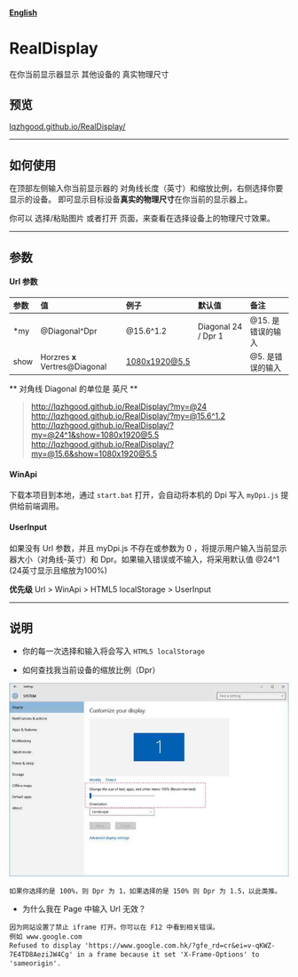 ####   [English ](https://github.com/lqzhgood/RealDisplay/blob/master/README_EN.md)


# RealDisplay
在你当前显示器显示 其他设备的 真实物理尺寸

##  预览

[lqzhgood.github.io/RealDisplay/](http://lqzhgood.github.io/RealDisplay/)

----------------

## 如何使用

在顶部左侧输入你当前显示器的 对角线长度（英寸）和缩放比例，右侧选择你要显示的设备。
即可显示目标设备**真实的物理尺寸**在你当前的显示器上。

你可以 选择/粘贴图片 或者打开 页面，来查看在选择设备上的物理尺寸效果。

----------------

## 参数

#### Url 参数
| 参数       |    值                         | 例子          |默认值               | 备注    |
| :-------- | :-----------------------------|:-------------|:-------------------|:--------|
| *my       | @Diagonal^Dpr                 | @15.6^1.2    | Diagonal 24 / Dpr 1| @15. 是错误的输入|
| show      | Horzres **x** Vertres@Diagonal| 1080x1920@5.5|                    | @5. 是错误的输入|

** 对角线 Diagonal 的单位是 英尺 **


> http://lqzhgood.github.io/RealDisplay/?my=@24 <br/>
> http://lqzhgood.github.io/RealDisplay/?my=@15.6^1.2 <br/>
> http://lqzhgood.github.io/RealDisplay/?my=@24^1&show=1080x1920@5.5 <br/>
> http://lqzhgood.github.io/RealDisplay/?my=@15.6&show=1080x1920@5.5 <br/>


#### WinApi
下载本项目到本地，通过 `start.bat` 打开，会自动将本机的 Dpi 写入 `myDpi.js` 提供给前端调用。


#### UserInput
如果没有 Url 参数，并且 myDpi.js 不存在或参数为 0 ，将提示用户输入当前显示器大小（对角线-英寸）和 Dpr。如果输入错误或不输入，将采用默认值 @24^1 (24英寸显示且缩放为100%)


**优先级**
Url > WinApi > HTML5 localStorage > UserInput



----------------

## 说明

 - 你的每一次选择和输入将会写入 `HTML5 localStorage`

 - 如何查找我当前设备的缩放比例（Dpr）

![Aaron Swartz](https://github.com/lqzhgood/RealDisplay/blob/master/img/win10.jpg?raw=true)
```text
如果你选择的是 100%，则 Dpr 为 1，如果选择的是 150% 则 Dpr 为 1.5，以此类推。
```

- 为什么我在 Page 中输入 Url 无效？
``` text
因为网站设置了禁止 iframe 打开。你可以在 F12 中看到相关错误。
例如 www.google.com
Refused to display 'https://www.google.com.hk/?gfe_rd=cr&ei=v-qKWZ-7E4TD8AeziJW4Cg' in a frame because it set 'X-Frame-Options' to 'sameorigin'.
```
